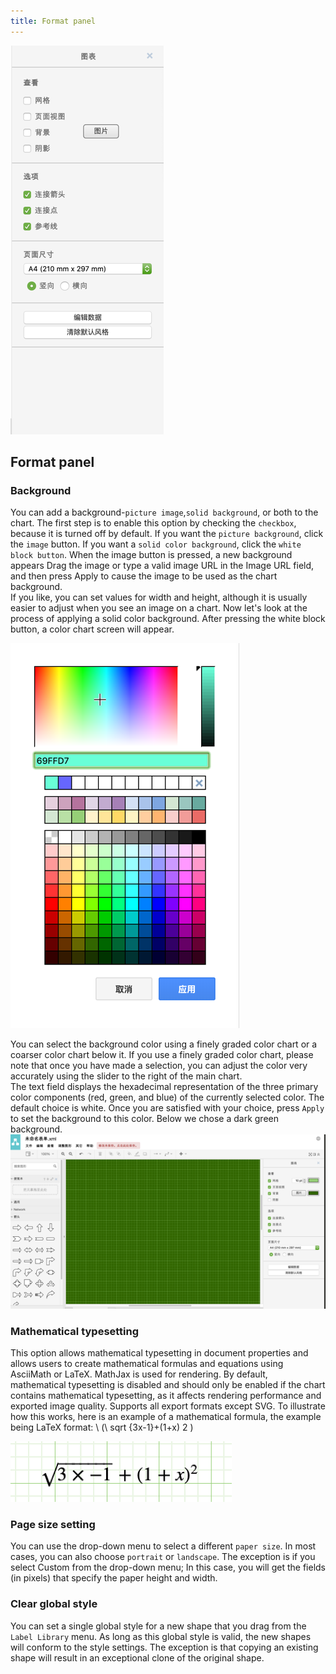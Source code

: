 ```yaml
---
title: Format panel
---
```


 ![Online Diagram Drawing](/public/themes/freedgo/draw_formate.png "Format panel") 
 
## Format panel
 
###	Background 

You can add a background-`picture image`,`solid background`, or both to the chart. The first step is to enable this option by checking the `checkbox`, because it is turned off by default. 
If you want the `picture background`, click the `image` button. If you want a  `solid color background`, click the `white block button`. 
When the image button is pressed, a new background appears Drag the image or type a valid image URL in the Image URL field, and then press Apply to cause the image to be used as the chart background.  
If you like, you can set values for width and height, although it is usually easier to adjust when you see an image on a chart. 
 Now let's look at the process of applying a solid color background. 
 After pressing the white block button, a color chart screen will appear.

![Online Diagram Drawing](/public/themes/freedgo/draw_formate1.png "Format panel") 


You can select the background color using a finely graded color chart or a coarser color chart below it. 
If you use a finely graded color chart, please note that once you have made a selection, you can adjust the color very accurately using the slider to the right of the main chart.  
The text field displays the hexadecimal representation of the three primary color components (red, green, and blue) of the currently selected color. The default choice is white. Once you are satisfied with your choice, press `Apply` to set the background to this color. 
Below we chose a dark green background.
 ![Online Diagram Drawing](/public/themes/freedgo/draw_formate2.png "BackGround") 

###	Mathematical typesetting

This option allows mathematical typesetting in document properties and allows users to create mathematical formulas and equations using AsciiMath or LaTeX. MathJax is used for rendering. 
By default, mathematical typesetting is disabled and should only be enabled if the chart contains mathematical typesetting, as it affects rendering performance and exported image quality. 
Supports all export formats except SVG. 
To illustrate how this works, here is an example of a mathematical formula, the example being LaTeX format: \ (\ sqrt {3x-1}+(1+x) 2 \)

 ![Online Diagram Drawing](/public/themes/freedgo/draw_formate3.png "Mathematical typesetting") 
  
###	Page size setting

You can use the drop-down menu to select a different `paper size`. In most cases, you can also choose `portrait` or `landscape`.
The exception is if you select Custom from the drop-down menu; 
In this case, you will get the fields (in pixels) that specify the paper height and width.

###	Clear global style

 

You can set a single global style for a new shape that you drag from the `Label Library` menu. As long as this global style is valid, the new shapes will conform to the style settings.
The exception is that copying an existing shape will result in an exceptional clone of the original shape.
